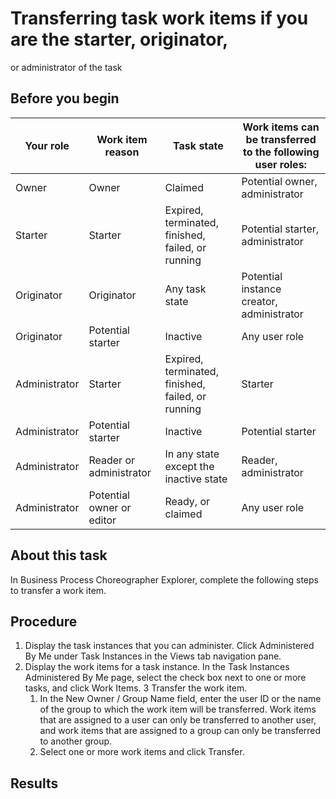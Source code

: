 <!-- image -->

# Transferring task work items if you are the starter, originator,
or administrator of the task

## Before you begin

| Your role     | Work item reason          | Task state                                        | Work items can be transferred to the following user roles:   |
|---------------|---------------------------|---------------------------------------------------|--------------------------------------------------------------|
| Owner         | Owner                     | Claimed                                           | Potential owner, administrator                               |
| Starter       | Starter                   | Expired, terminated, finished, failed, or running | Potential starter, administrator                             |
| Originator    | Originator                | Any task state                                    | Potential instance creator, administrator                    |
| Originator    | Potential starter         | Inactive                                          | Any user role                                                |
| Administrator | Starter                   | Expired, terminated, finished, failed, or running | Starter                                                      |
| Administrator | Potential starter         | Inactive                                          | Potential starter                                            |
| Administrator | Reader or administrator   | In any state except the inactive state            | Reader, administrator                                        |
| Administrator | Potential owner or editor | Ready, or claimed                                 | Any user role                                                |

## About this task

In Business Process Choreographer Explorer, complete the
following steps to transfer a work item.

## Procedure

1. Display the task instances that you can administer.
Click Administered By Me under Task
Instances in the Views tab navigation
pane.
2. Display the work items for a task instance. In
the Task Instances Administered By Me page, select the check box next
to one or more tasks, and click Work Items.
3 Transfer the work item.
    1. In the New Owner / Group Name field,
enter the user ID or the name of the group to which the work item
will be transferred. Work items that are assigned to a user can only
be transferred to another user, and work items that are assigned to
a group can only be transferred to another group.
    2. Select one or more work items and click Transfer.

## Results

<!-- image -->